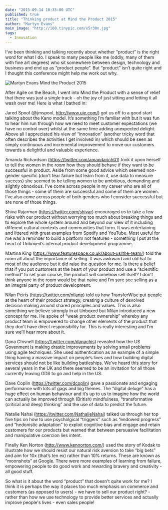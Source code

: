```yaml
---
date: "2015-09-14 10:35:00 UTC"
published: true
title: "Thinking product at Mind the Product 2015"
author: "Martyn Evans"
main_image: "http://i60.tinypic.com/x5r30n.jpg"
tags:
  - Innovation
---
```


I’ve been thinking and talking recently about whether “product” is the right word for what I do. I speak to many people like me (oddly, many of them with fine art degrees) who sit somewhere between design, technology and business and end up as “product people”. But “product” isn’t quite right and I thought this conference might help me work out why.

<img src="http://i60.tinypic.com/x5r30n.jpg" border="0" alt="Martyn Evans Mind the Product 2015">

After Agile on the Beach, I went into Mind the Product with a sense of relief that there was just a single track - oh the joy of just sitting and letting it all wash over me! Here is what I bathed in:

Jared Spool (@jmspool, http://www.uie.com/) got us off to a good start talking about the Kano model. It’s something I’m familiar with but it was fun to hear him run through how we need to meet customer expectations (we have no control over) whilst at the same time adding unexpected delight. Above all I appreciated his view of “innovation” (another tricky word that often describes the activities I get involved in) which should be seen as simply continuous and incremental improvement to move our customers towards a delightful and valuable experience.

Amanda Richardson (https://twitter.com/amandarich01) took it upon herself to tell the women in the room how they should behave if they want to be successful in product. Aside from some good advice which seemed non-gender specific (don’t fear failure but learn from it, use data to measure success) she seemed to be telling women to be ambitious, demanding and slightly obnoxious. I’ve come across people in my career who are all of those things - some of them are successful and some of them are women. I’ve also come across people of both genders who I consider successful but are none of those things.

Shiva Rajarman (https://twitter.com/shivar) encouraged us to take a few risks with our product without worrying too much about breaking things and to explore the whole system around and beyond our view of it including different cultural contexts and communities that form. It was entertaining and littered with great examples from Spotify and YouTube. Most useful for me was a reminder to build a platform not features - something I put at the heart of Unboxed’s internal product development programme.

Martina King (https://www.featurespace.co.uk/about-us/the-team/) told the room all about the importance of selling. It was awkward and old hat to most of the audience but it did raise the question for me. Is there a belief that if you put customers at the heart of your product and use a “scientific method” to set your course, the product will somehow sell itself? I don’t think anyone in the room would be that naive and I’m sure see selling as a an integral party of product development.

Nilan Peiris (https://twitter.com/nilanp) told us how TransferWise put people at the heart of their product strategy, creating a culture of devolved decision making around shared principles and values. This is also something we believe strongly in at Unboxed but Milan introduced a new concept for me. He spoke of “weak product ownership” whereby any product team is empowered to change other elements of the product that they don’t have direct responsibility for. This is really interesting and I’m sure we’ll hear more about it.

Dana Chisnell (https://twitter.com/danachis) revealed how the US Govenment is making drastic improvements by solving small problems using agile techniques. She used authentication as an example of a simple thing having a massive impact on people’s lives and how building digital services should not be like building battleships. We’ve heard this story for several years in the UK and there seemed to be an invitation for all those currently leaving GDS to go and help in the US.

Dave Coplin (https://twitter.com/dcoplin) gave a passionate and engaging performance with lots of gags and big themes. The “digital deluge” has a huge effect on human behaviour and it’s up to us to imagine how the world can actually be improved through (British) mindfulness, “transformative (critical and deep) thinking” and the use of data to predict the future.

Natalie Nahai (https://twitter.com/NathalieNahai) talked us through her top five tips on how to use psycholgical “triggers” such as “endowed progress” and “hedonistic adaptation” to exploit cognitive bias and engage and retain customers for our products but warned that between persuasive facilitation and manipulative coercion lies intent.

Finally Ken Norton (http://www.kennorton.com/) used the story of Kodak to illustrate how we should resist our natural risk aversion to take “big bets” and aim for 10x (that’s ten ex) rather than 10% returns. These are known as “moonshots” at Google. There were more examples of learning from failure, empowering people to do good work and rewarding bravery and creativity - all good stuff.

So what is it about the word “product” that doesn't quite work for me? I think it is perhaps the way it places too much emphasis on commerce and customers (as opposed to users) - we have to sell our product right? - rather than how we use technology to provide better services and actually improve people's lives - even sales people!

